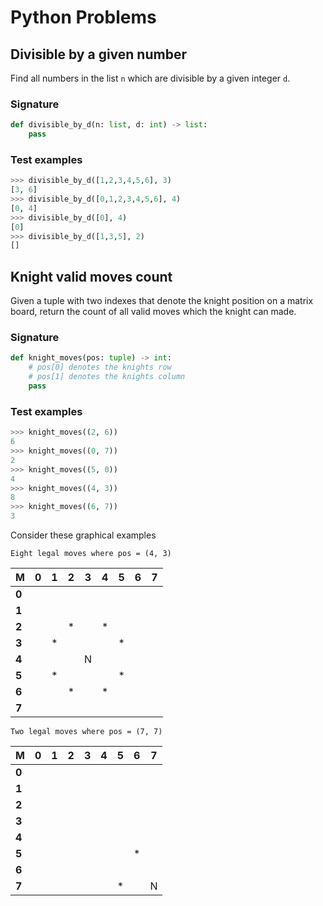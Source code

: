 ﻿﻿﻿Python Problems==============## Divisible by a given numberFind all numbers in the list `n` which are divisible by a given integer `d`.### Signature```pythondef divisible_by_d(n: list, d: int) -> list:    pass```### Test examples```python>>> divisible_by_d([1,2,3,4,5,6], 3)[3, 6]>>> divisible_by_d([0,1,2,3,4,5,6], 4)[0, 4]>>> divisible_by_d([0], 4)[0]>>> divisible_by_d([1,3,5], 2)[]```## Knight valid moves countGiven a tuple with two indexes that denote the knight position on a matrix board, return the count of all valid moves which the knight can made.### Signature```pythondef knight_moves(pos: tuple) -> int:    # pos[0] denotes the knights row    # pos[1] denotes the knights column    pass```### Test examples```python>>> knight_moves((2, 6))6>>> knight_moves((0, 7))2>>> knight_moves((5, 0))4>>> knight_moves((4, 3))8>>> knight_moves((6, 7))3```Consider these graphical examples`Eight legal moves where pos = (4, 3)`|M|0|1|2|3|4|5|6|7||-|-|-|-|-|-|-|-|-||**0**| | | | | | | | ||**1**| | | | | | | | ||**2**| | | \*| | \*| | | ||**3**| | \*| | | | \*| | ||**4**| | | | N| | | | ||**5**| | \*| | | | \*| | ||**6**| | | \*| | \*| | | ||**7**| | | | | | | | |`Two legal moves where pos = (7, 7)`|M|0|1|2|3|4|5|6|7||-|-|-|-|-|-|-|-|-||**0**| | | | | | | | ||**1**| | | | | | | | ||**2**| | | | | | | | ||**3**| | | | | | | | ||**4**| | | | | | | | ||**5**| | | | | | | \*| ||**6**| | | | | | | | ||**7**| | | | | | \*| | N|